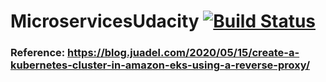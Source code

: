 # MicroservicesUdacity [![Build Status](https://travis-ci.com/mayar/microservices-udacity-project3.svg?branch=main)](https://travis-ci.com/mayar/microservices-udacity-project3)


  
### Reference: https://blog.juadel.com/2020/05/15/create-a-kubernetes-cluster-in-amazon-eks-using-a-reverse-proxy/
